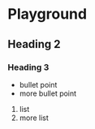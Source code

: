# Playground

## Heading 2

### Heading 3

- bullet point
- more bullet point

1. list
2. more list

